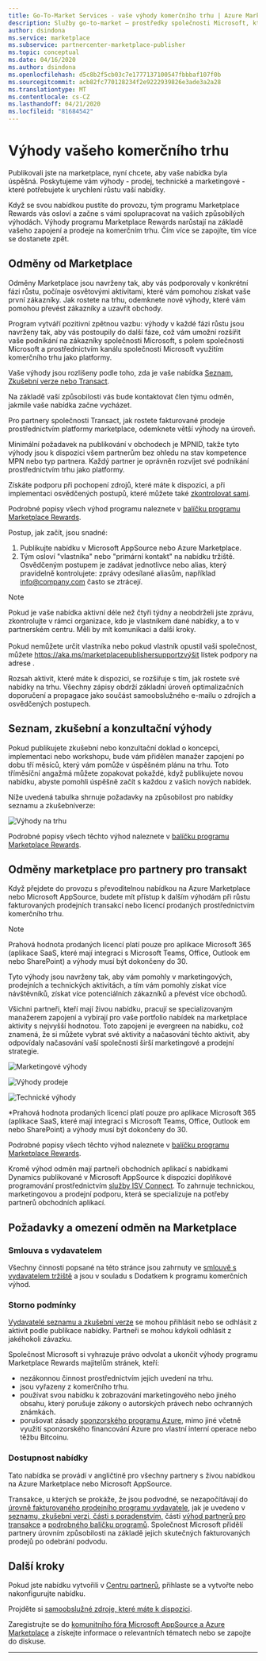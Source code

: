 ```yaml
---
title: Go-To-Market Services - vaše výhody komerčního trhu | Azure Marketplace
description: Služby go-to-market – prostředky společnosti Microsoft, které mohou vydavatelé používat, jsou popsány v této části.
author: dsindona
ms.service: marketplace
ms.subservice: partnercenter-marketplace-publisher
ms.topic: conceptual
ms.date: 04/16/2020
ms.author: dsindona
ms.openlocfilehash: d5c8b2f5cb03c7e1777137100547fbbbaf107f0b
ms.sourcegitcommit: acb82fc770128234f2e9222939826e3ade3a2a28
ms.translationtype: MT
ms.contentlocale: cs-CZ
ms.lasthandoff: 04/21/2020
ms.locfileid: "81684542"
---
```

# <a name="your-commercial-marketplace-benefits"></a>Výhody vašeho komerčního trhu

Publikovali jste na marketplace, nyní chcete, aby vaše nabídka byla úspěšná. Poskytujeme vám výhody - prodej, technické a marketingové - které potřebujete k urychlení růstu vaší nabídky.

Když se svou nabídkou pustíte do provozu, tým programu Marketplace Rewards vás osloví a začne s vámi spolupracovat na vašich způsobilých výhodách. Výhody programu Marketplace Rewards narůstají na základě vašeho zapojení a prodeje na komerčním trhu. Čím více se zapojíte, tím více se dostanete zpět.

## <a name="marketplace-rewards"></a>Odměny od Marketplace

Odměny Marketplace jsou navrženy tak, aby vás podporovaly v konkrétní fázi růstu, počínaje osvětovými aktivitami, které vám pomohou získat vaše první zákazníky. Jak rostete na trhu, odemknete nové výhody, které vám pomohou převést zákazníky a uzavřít obchody. 

Program vytváří pozitivní zpětnou vazbu: výhody v každé fázi růstu jsou navrženy tak, aby vás postoupily do další fáze, což vám umožní rozšířit vaše podnikání na zákazníky společnosti Microsoft, s polem společnosti Microsoft a prostřednictvím kanálu společnosti Microsoft využitím komerčního trhu jako platformy. 

Vaše výhody jsou rozlišeny podle toho, zda je vaše nabídka [Seznam, Zkušební verze nebo Transact](https://docs.microsoft.com/azure/marketplace/determine-your-listing-type#choose-a-publishing-option).

Na základě vaší způsobilosti vás bude kontaktovat člen týmu odměn, jakmile vaše nabídka začne vycházet. 

Pro partnery společnosti Transact, jak rostete fakturované prodeje prostřednictvím platformy marketplace, odemknete větší výhody na úroveň. 

Minimální požadavek na publikování v obchodech je MPNID, takže tyto výhody jsou k dispozici všem partnerům bez ohledu na stav kompetence MPN nebo typ partnera. Každý partner je oprávněn rozvíjet své podnikání prostřednictvím trhu jako platformy. 

Získáte podporu při pochopení zdrojů, které máte k dispozici, a při implementaci osvědčených postupů, které můžete také [zkontrolovat sami](https://partner.microsoft.com/asset/collection/azure-marketplace-and-appsource-publisher-toolkit#/). 

Podrobné popisy všech výhod programu naleznete v [balíčku programu Marketplace Rewards](https://aka.ms/marketplacerewards).

Postup, jak začít, jsou snadné:

1. Publikujte nabídku v Microsoft AppSource nebo Azure Marketplace.
2. Tým osloví "vlastníka" nebo "primární kontakt" na nabídku tržiště. Osvědčeným postupem je zadávat jednotlivce nebo alias, který pravidelně kontrolujete: zprávy odesílané aliasům, například info@company.com často se ztrácejí.

>[!Note]
>Pokud je vaše nabídka aktivní déle než čtyři týdny a neobdrželi jste zprávu, zkontrolujte v rámci organizace, kdo je vlastníkem dané nabídky, a to v partnerském centru. Měli by mít komunikaci a další kroky. <br> <br> Pokud nemůžete určit vlastníka nebo pokud vlastník opustil vaši společnost, můžete https://aka.ms/marketplacepublishersupportzvýšit lístek podpory na adrese .

Rozsah aktivit, které máte k dispozici, se rozšiřuje s tím, jak rostete své nabídky na trhu. Všechny zápisy obdrží základní úroveň optimalizačních doporučení a propagace jako součást samoobslužného e-mailu o zdrojích a osvědčených postupech.

## <a name="list-trial-and-consulting-benefits"></a>Seznam, zkušební a konzultační výhody

Pokud publikujete zkušební nebo konzultační doklad o koncepci, implementaci nebo workshopu, bude vám přidělen manažer zapojení po dobu tří měsíců, který vám pomůže v úspěšném plánu na trhu. Toto tříměsíční angažmá můžete zopakovat pokaždé, když publikujete novou nabídku, abyste pomohli úspěšně začít s každou z vašich nových nabídek.

Níže uvedená tabulka shrnuje požadavky na způsobilost pro nabídky seznamu a zkušebníverze:

![Výhody na trhu](./media/marketplace-publishers-guide/gtm-eligibility-requirements.png)

Podrobné popisy všech těchto výhod naleznete v [balíčku programu Marketplace Rewards](https://aka.ms/marketplacerewards).

## <a name="marketplace-rewards-for-transact-partners"></a>Odměny marketplace pro partnery pro transakt

Když přejdete do provozu s převoditelnou nabídkou na Azure Marketplace nebo Microsoft AppSource, budete mít přístup k dalším výhodám při růstu fakturovaných prodejních transakcí nebo licencí prodaných prostřednictvím komerčního trhu. 

>[!Note]
>Prahová hodnota prodaných licencí platí pouze pro aplikace Microsoft 365 (aplikace SaaS, které mají integraci s Microsoft Teams, Office, Outlook em nebo SharePoint) a výhody musí být dokončeny do 30.

Tyto výhody jsou navrženy tak, aby vám pomohly v marketingových, prodejních a technických aktivitách, a tím vám pomohly získat více návštěvníků, získat více potenciálních zákazníků a převést více obchodů.

Všichni partneři, kteří mají živou nabídku, pracují se specializovaným manažerem zapojení a vybírají pro vaše portfolio nabídek na marketplace aktivity s nejvyšší hodnotou. Toto zapojení je evergreen na nabídku, což znamená, že si můžete vybrat své aktivity a načasování těchto aktivit, aby odpovídaly načasování vaší společnosti širší marketingové a prodejní strategie. 

![Marketingové výhody](./media/marketplace-publishers-guide/marketing-benefit.png)

![Výhody prodeje](./media/marketplace-publishers-guide/sales-benefit.png)

![Technické výhody](./media/marketplace-publishers-guide/technical-benefit.png)

\*Prahová hodnota prodaných licencí platí pouze pro aplikace Microsoft 365 (aplikace SaaS, které mají integraci s Microsoft Teams, Office, Outlook em nebo SharePoint) a výhody musí být dokončeny do 30.

Podrobné popisy všech těchto výhod naleznete v [balíčku programu Marketplace Rewards](https://aka.ms/marketplacerewards).

Kromě výhod odměn mají partneři obchodních aplikací s nabídkami Dynamics publikované v Microsoft AppSource k dispozici doplňkové programování prostřednictvím [služby ISV Connect](https://partner.microsoft.com/solutions/business-applications/isv-overview). To zahrnuje technickou, marketingovou a prodejní podporu, která se specializuje na potřeby partnerů obchodních aplikací.

## <a name="marketplace-rewards-requirements-and-restrictions"></a>Požadavky a omezení odměn na Marketplace

### <a name="publisher-agreement"></a>Smlouva s vydavatelem

Všechny činnosti popsané na této stránce jsou zahrnuty ve [smlouvě s vydavatelem tržiště](https://go.microsoft.com/fwlink/?LinkID=699560) a jsou v souladu s Dodatkem k programu komerčních výhod.

### <a name="cancellation-policy"></a>Storno podmínky

[Vydavatelé seznamu a zkušební verze](https://docs.microsoft.com/azure/marketplace/determine-your-listing-type) se mohou přihlásit nebo se odhlásit z aktivit podle publikace nabídky. Partneři se mohou kdykoli odhlásit z jakéhokoli závazku. 

Společnost Microsoft si vyhrazuje právo odvolat a ukončit výhody programu Marketplace Rewards majitelům stránek, kteří: 

* nezákonnou činnost prostřednictvím jejich uvedení na trhu.
* jsou vyřazeny z komerčního trhu. 
* používat svou nabídku k zobrazování marketingového nebo jiného obsahu, který porušuje zákony o autorských právech nebo ochranných známkách.
* porušovat zásady [sponzorského programu Azure](https://azure.microsoft.com/offers/ms-azr-0036p/), mimo jiné včetně využití sponzorského financování Azure pro vlastní interní operace nebo těžbu Bitcoinu. 

### <a name="offer-availability"></a>Dostupnost nabídky

Tato nabídka se provádí v angličtině pro všechny partnery s živou nabídkou na Azure Marketplace nebo Microsoft AppSource.

Transakce, u kterých se prokáže, že jsou podvodné, se nezapočítávají do [úrovně fakturovaného prodejního programu vydavatele](https://aka.ms/marketplacepublisherrewards), jak je uvedeno v [seznamu, zkušební verzi, části s poradenstvím,](#list-trial-and-consulting-benefits) části [výhod partnerů pro transakce](#marketplace-rewards-for-transact-partners) a [podrobného balíčku programů](https://aka.ms/marketplacepublisherrewards). Společnost Microsoft přidělí partnery úrovním způsobilosti na základě jejich skutečných fakturovaných prodejů po odebrání podvodu. 

## <a name="next-steps"></a>Další kroky

Pokud jste nabídku vytvořili v [Centru partnerů](https://partner.microsoft.com/dashboard/commercial-marketplace/overview), přihlaste se a vytvořte nebo nakonfigurujte nabídku.

Projděte si [samoobslužné zdroje, které máte k dispozici](https://partner.microsoft.com/asset/collection/azure-marketplace-and-appsource-publisher-toolkit#/).

Zaregistrujte se do [komunitního fóra Microsoft AppSource a Azure Marketplace](https://www.microsoftpartnercommunity.com/t5/Azure-Marketplace-and-AppSource/bd-p/2222) a získejte informace o relevantních tématech nebo se zapojte do diskuse.

---
